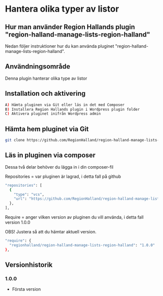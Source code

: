# Hantera olika typer av listor

## Hur man använder Region Hallands plugin "region-halland-manage-lists-region-halland"

Nedan följer instruktioner hur du kan använda pluginet "region-halland-manage-lists-region-halland".


## Användningsområde

Denna plugin hanterar olika type av listor


## Installation och aktivering

```sh
A) Hämta pluginen via Git eller läs in det med Composer
B) Installera Region Hallands plugin i Wordpress plugin folder
C) Aktivera pluginet inifrån Wordpress admin
```


## Hämta hem pluginet via Git

```sh
git clone https://github.com/RegionHalland/region-halland-manage-lists-region-halland.git
```


## Läs in pluginen via composer

Dessa två delar behöver du lägga in i din composer-fil

Repositories = var pluginen är lagrad, i detta fall på github

```sh
"repositories": [
  {
    "type": "vcs",
    "url": "https://github.com/RegionHalland/region-halland-manage-lists-region-halland.git"
  },
],
```
Require = anger vilken version av pluginen du vill använda, i detta fall version 1.0.0

OBS! Justera så att du hämtar aktuell version.

```sh
"require": {
  "regionhalland/region-halland-manage-lists-region-halland": "1.0.0"
},
```


## Versionhistorik

### 1.0.0
- Första version